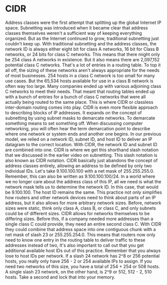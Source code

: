 # CIDR

Address classes were the first attempt that splitting up the global Internet IP space. Subnetting was introduced when it became clear that address classes themselves weren't a sufficient way of keeping everything organized. But as the Internet continued to grow, traditional subnetting just couldn't keep up. With traditional subnetting and the address classes, the network ID is always either eight bit for class A networks, 16 bit for Class B networks, or 24 bits for class C networks. This means that there might only be 254 class A networks in existence. But it also means there are 2,097,152 potential class C networks. That's a lot of entries in a routing table. To top it all off, the sizing of these networks aren't always appropriate for the needs of most businesses. 254 hosts in a class C network is too small for many use cases. But the 65,534 hosts available for use in a class B network is often way too large. Many companies ended up with various adjoining class C networks to meet their needs. That meant that routing tables ended up with a bunch of entries for a bunch of class C networks that were all actually being routed to the same place. This is where CIDR or classless inter-domain routing comes into play. CIDR is even more flexible approach to describing blocks of IP addresses. It expands on the concept of subnetting by using subnet masks to demarcate networks. To demarcate something means to set something off. When discussing computer networking, you will often hear the term demarcation point to describe where one network or system ends and another one begins. In our previous model, we relied on a network ID, subnet ID, and host ID to deliver an IP datagram to the correct location. With CIDR, the network ID and subnet ID are combined into one. CIDR is where we get this shorthand slash notation that we discussed in the earlier video on subnetting. This slash notation is also known as CIDR notation. CIDR basically just abandons the concept of address classes entirely, allowing an address to be defined by only two individual IDs. Let's take 9.100.100.100 with a net mask of 255.255.255.0. Remember, this can also be written as 9.100.100.100/24. In a world where we no longer care about the address class of this IP, all we need is what the network mask tells us to determine the network ID. In this case, that would be 9.100.100. The host ID remains the same. This practice not only simplifies how routers and other network devices need to think about parts of an IP address, but it also allows for more arbitrary network sizes. Before, network sizes were static, think only class A, class B, or class C, and only subnets could be of different sizes. CIDR allows for networks themselves to be differing sizes. Before this, if a company needed more addresses than a single class C could provide, they need an entire second class C. With CIDR they could combine that address space into one contiguous chunk with a net mask of slash 23 or 255.255.254.0. This means that routers now only need to know one entry in the routing table to deliver traffic to these addresses instead of two, It's also important to call out that you get additional available host IDs out of this practice. Remember that you always lose to host IDs per network. If a slash 24 network has 2^8 or 256 potential hosts, you really only have 256 - 2 or 254 available IPs to assign. If you need two networks of this size, you have a total of 254 + 254 or 508 hosts. A single slash 23 network, on the other hand, is 2^9 or 512, 512 - 2, 510 hosts. Take a second and lock that into your memory.
